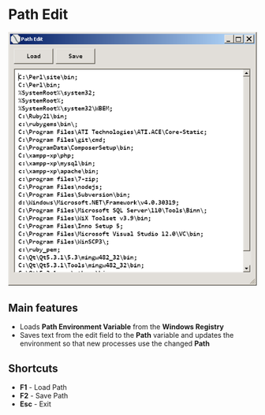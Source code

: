 # Path Edit

![img](source/img/img1.png)

## Main features

- Loads **Path Environment Variable** from the **Windows Registry**
- Saves text from the edit field to the **Path** variable and updates the environment so that new processes use the changed **Path**


## Shortcuts

- **F1** - Load Path
- **F2** - Save Path
- **Esc** - Exit
